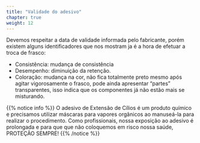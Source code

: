 ```yaml
---
title: "Validade do adesivo"
chapter: true
weight: 12
---
```


Devemos respeitar a data de validade informada pelo fabricante, porém existem alguns
identificadores que nos mostram ja é a hora de efetuar a troca de frasco:

* Consistência: mudança de consistência
* Desempenho: diminuição da retenção.
* Coloração: mudança na cor, não fica totalmente preto mesmo após agitar vigorosamente o
frasco, pode ainda apresentar “partes” transparentes, isso indica que os componentes já não
estão mais se misturando.

{{% notice info %}}
O adesivo de Extensão de Cílios é um produto químico e precisamos utilizar máscaras para
vapores orgânicos ao manuseá-la para realizar o procedimento. Como profissionais, nossa
exposição ao adesivo é prolongada e para que que não coloquemos em risco nossa saúde,
PROTEÇÃO SEMPRE!
{{% /notice %}}